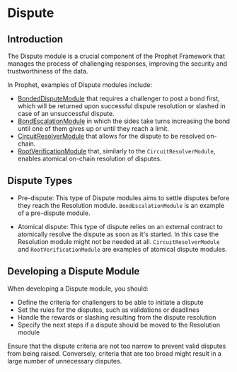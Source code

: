 # Dispute

## Introduction

The Dispute module is a crucial component of the Prophet Framework that manages the process of challenging responses, improving the security and trustworthiness of the data.

In Prophet, examples of Dispute modules include:
- [BondedDisputeModule](./dispute/bonded_dispute_module.md) that requires a challenger to post a bond first, which will be returned upon successful dispute resolution or slashed in case of an unsuccessful dispute.
- [BondEscalationModule](./dispute/bond_escalation_module.md) in which the sides take turns increasing the bond until one of them gives up or until they reach a limit.
- [CircuitResolverModule](./dispute/circuit_resolver_module.md) that allows for the dispute to be resolved on-chain.
- [RootVerificationModule](./dispute/root_verification_module.md) that, similarly to the `CircuitResolverModule`, enables atomical on-chain resolution of disputes.

## Dispute Types

- Pre-dispute: This type of Dispute modules aims to settle disputes before they reach the Resolution module. `BondEscalationModule` is an example of a pre-dispute module.

- Atomical dispute: This type of dispute relies on an external contract to atomically resolve the dispute as soon as it's started. In this case the Resolution module might not be needed at all. `CircuitResolverModule` and `RootVerificationModule` are examples of atomical dispute modules.

## Developing a Dispute Module

When developing a Dispute module, you should:

- Define the criteria for challengers to be able to initiate a dispute
- Set the rules for the disputes, such as validations or deadlines
- Handle the rewards or slashing resulting from the dispute resolution
- Specify the next steps if a dispute should be moved to the Resolution module

Ensure that the dispute criteria are not too narrow to prevent valid disputes from being raised. Conversely, criteria that are too broad might result in a large number of unnecessary disputes.
